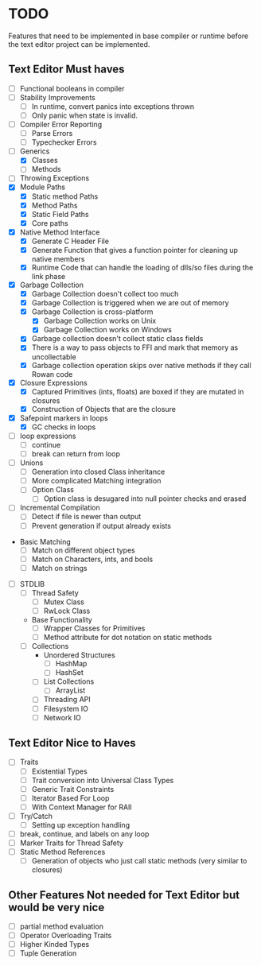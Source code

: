 # TODO
Features that need to be implemented in base compiler or runtime before the text editor project
can be implemented.

## Text Editor Must haves
* [ ] Functional booleans in compiler
* [ ] Stability Improvements
  * [ ] In runtime, convert panics into exceptions thrown
  * [ ] Only panic when state is invalid.
* [ ] Compiler Error Reporting
  * [ ] Parse Errors
  * [ ] Typechecker Errors
* [ ] Generics
  * [x] Classes
  * [ ] Methods
* [ ] Throwing Exceptions
* [x] Module Paths
  * [x] Static method Paths
  * [x] Method Paths
  * [x] Static Field Paths
  * [x] Core paths
* [x] Native Method Interface
  * [x] Generate C Header File
  * [x] Generate Function that gives a function pointer for cleaning up native members
  * [x] Runtime Code that can handle the loading of dlls/so files during the link phase
* [x] Garbage Collection
  * [x] Garbage Collection doesn't collect too much 
  * [x] Garbage Collection is triggered when we are out of memory
  * [x] Garbage Collection is cross-platform
    * [x] Garbage Collection works on Unix
    * [x] Garbage Collection works on Windows
  * [x] Garbage collection doesn't collect static class fields
  * [x] There is a way to pass objects to FFI and mark that memory as uncollectable
  * [x] Garbage collection operation skips over native methods if they call Rowan code
* [x] Closure Expressions
  * [x] Captured Primitives (ints, floats) are boxed if they are mutated in closures
  * [x] Construction of Objects that are the closure
* [x] Safepoint markers in loops
  * [x] GC checks in loops
* [ ] loop expressions
  * [ ] continue
  * [ ] break can return from loop
* [ ] Unions
  * [ ] Generation into closed Class inheritance
  * [ ] More complicated Matching integration
  * [ ] Option Class
    * [ ] Option class is desugared into null pointer checks and erased
* [ ] Incremental Compilation
  * [ ] Detect if file is newer than output
  * [ ] Prevent generation if output already exists
* Basic Matching
  * [ ] Match on different object types
  * [ ] Match on Characters, ints, and bools
  * [ ] Match on strings
* [ ] STDLIB
  * [ ] Thread Safety
    * [ ] Mutex Class
    * [ ] RwLock Class
  * Base Functionality
    * [ ] Wrapper Classes for Primitives
    * [ ] Method attribute for dot notation on static methods
  * [ ] Collections
    * Unordered Structures 
      * [ ] HashMap
      * [ ] HashSet
    * [ ] List Collections
      * [ ] ArrayList
    * [ ] Threading API
    * [ ] Filesystem IO
    * [ ] Network IO

## Text Editor Nice to Haves
* [ ] Traits
  * [ ] Existential Types
  * [ ] Trait conversion into Universal Class Types
  * [ ] Generic Trait Constraints
  * [ ] Iterator Based For Loop
  * [ ] With Context Manager for RAII
* [ ] Try/Catch
  * [ ] Setting up exception handling
* [ ] break, continue, and labels on any loop
* [ ] Marker Traits for Thread Safety
* [ ] Static Method References
  * [ ] Generation of objects who just call static methods (very similar to closures) 

## Other Features Not needed for Text Editor but would be very nice
* [ ] partial method evaluation
* [ ] Operator Overloading Traits
* [ ] Higher Kinded Types
* [ ] Tuple Generation